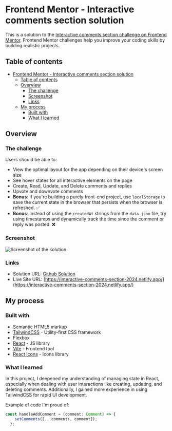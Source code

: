 # Frontend Mentor - Interactive comments section solution

This is a solution to the [Interactive comments section challenge on Frontend Mentor](https://www.frontendmentor.io/challenges/interactive-comments-section-iG1RugEG9). Frontend Mentor challenges help you improve your coding skills by building realistic projects. 

## Table of contents

- [Frontend Mentor - Interactive comments section solution](#frontend-mentor---interactive-comments-section-solution)
  - [Table of contents](#table-of-contents)
  - [Overview](#overview)
    - [The challenge](#the-challenge)
    - [Screenshot](#screenshot)
    - [Links](#links)
  - [My process](#my-process)
    - [Built with](#built-with)
    - [What I learned](#what-i-learned)

## Overview

### The challenge

Users should be able to:

- View the optimal layout for the app depending on their device's screen size
- See hover states for all interactive elements on the page
- Create, Read, Update, and Delete comments and replies
- Upvote and downvote comments
- **Bonus**: If you're building a purely front-end project, use `localStorage` to save the current state in the browser that persists when the browser is refreshed. ✅
- **Bonus**: Instead of using the `createdAt` strings from the `data.json` file, try using timestamps and dynamically track the time since the comment or reply was posted. ❌

### Screenshot

![Screenshot of the solution](/screenshot.avif)

### Links

- Solution URL: [Github Solution](https://github.com/brayanpesantes/interactive-comments)
- Live Site URL: [https://interactive-comments-section-2024.netlify.app/](https://interactive-comments-section-2024.netlify.app/)

## My process

### Built with

- Semantic HTML5 markup
- [TailwindCSS](https://tailwindcss.com/) - Utility-first CSS framework
- Flexbox
- [React](https://reactjs.org/) - JS library
- [Vite](https://vitejs.dev/) - Frontend tool
- [React Icons](https://react-icons.github.io/react-icons/) - Icons library

### What I learned

In this project, I deepened my understanding of managing state in React, especially when dealing with user interactions like creating, updating, and deleting comments. Additionally, I gained more experience in using TailwindCSS for rapid UI development.

Example of code I'm proud of:

```jsx
const handleAddComment = (comment: Comment) => {
    setComments([...comments, comment]);
  };